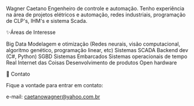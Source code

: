 Wagner Caetano
Engenheiro de controle e automação.
Tenho experiência na área de projetos elétricos e automação, redes industriais, programação de CLP's, IHM's e sistema Scada.

✨Áreas de Interesse

Big Data
Modelagem e otimização (Redes neurais, visão computacional, algoritmo genético, programação linear, etc)
Sistemas SCADA
Backend dev (C#, Python)
SGBD
Sistemas Embarcados
Sistemas operacionais de tempo Real
Internet das Coisas
Desenvolvimento de produtos
Open hardware


💌 Contato

Fique a vontade para entrar em contato:

e-mail: caetanowagner@yahoo.com.br
<!---
caetanowagner/caetanowagner is a ✨ special ✨ repository because its `README.md` (this file) appears on your GitHub profile.
You can click the Preview link to take a look at your changes.
--->
